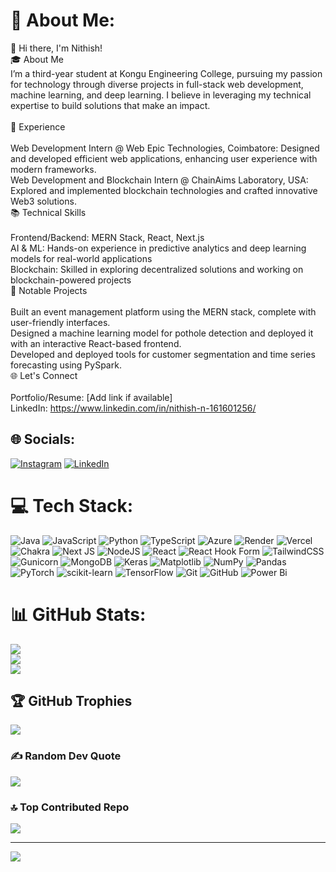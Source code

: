 # 💫 About Me:
👋 Hi there, I'm Nithish!<br>🎓 About Me<br>I’m a third-year student at Kongu Engineering College, pursuing my passion for technology through diverse projects in full-stack web development, machine learning, and deep learning. I believe in leveraging my technical expertise to build solutions that make an impact.<br><br>💼 Experience<br><br>Web Development Intern @ Web Epic Technologies, Coimbatore: Designed and developed efficient web applications, enhancing user experience with modern frameworks.<br>Web Development and Blockchain Intern @ ChainAims Laboratory, USA: Explored and implemented blockchain technologies and crafted innovative Web3 solutions.<br>📚 Technical Skills<br><br>Frontend/Backend: MERN Stack, React, Next.js<br>AI & ML: Hands-on experience in predictive analytics and deep learning models for real-world applications<br>Blockchain: Skilled in exploring decentralized solutions and working on blockchain-powered projects<br>🚀 Notable Projects<br><br>Built an event management platform using the MERN stack, complete with user-friendly interfaces.<br>Designed a machine learning model for pothole detection and deployed it with an interactive React-based frontend.<br>Developed and deployed tools for customer segmentation and time series forecasting using PySpark.<br>🌐 Let's Connect<br><br>Portfolio/Resume: [Add link if available]<br>LinkedIn: https://www.linkedin.com/in/nithish-n-161601256/<br>


## 🌐 Socials:
[![Instagram](https://img.shields.io/badge/Instagram-%23E4405F.svg?logo=Instagram&logoColor=white)](https://instagram.com/nithish_20) [![LinkedIn](https://img.shields.io/badge/LinkedIn-%230077B5.svg?logo=linkedin&logoColor=white)](https://linkedin.com/in/nithish-n-161601256) 

# 💻 Tech Stack:
![Java](https://img.shields.io/badge/java-%23ED8B00.svg?style=for-the-badge&logo=openjdk&logoColor=white) ![JavaScript](https://img.shields.io/badge/javascript-%23323330.svg?style=for-the-badge&logo=javascript&logoColor=%23F7DF1E) ![Python](https://img.shields.io/badge/python-3670A0?style=for-the-badge&logo=python&logoColor=ffdd54) ![TypeScript](https://img.shields.io/badge/typescript-%23007ACC.svg?style=for-the-badge&logo=typescript&logoColor=white) ![Azure](https://img.shields.io/badge/azure-%230072C6.svg?style=for-the-badge&logo=microsoftazure&logoColor=white) ![Render](https://img.shields.io/badge/Render-%46E3B7.svg?style=for-the-badge&logo=render&logoColor=white) ![Vercel](https://img.shields.io/badge/vercel-%23000000.svg?style=for-the-badge&logo=vercel&logoColor=white) ![Chakra](https://img.shields.io/badge/chakra-%234ED1C5.svg?style=for-the-badge&logo=chakraui&logoColor=white) ![Next JS](https://img.shields.io/badge/Next-black?style=for-the-badge&logo=next.js&logoColor=white) ![NodeJS](https://img.shields.io/badge/node.js-6DA55F?style=for-the-badge&logo=node.js&logoColor=white) ![React](https://img.shields.io/badge/react-%2320232a.svg?style=for-the-badge&logo=react&logoColor=%2361DAFB) ![React Hook Form](https://img.shields.io/badge/React%20Hook%20Form-%23EC5990.svg?style=for-the-badge&logo=reacthookform&logoColor=white) ![TailwindCSS](https://img.shields.io/badge/tailwindcss-%2338B2AC.svg?style=for-the-badge&logo=tailwind-css&logoColor=white) ![Gunicorn](https://img.shields.io/badge/gunicorn-%298729.svg?style=for-the-badge&logo=gunicorn&logoColor=white) ![MongoDB](https://img.shields.io/badge/MongoDB-%234ea94b.svg?style=for-the-badge&logo=mongodb&logoColor=white) ![Keras](https://img.shields.io/badge/Keras-%23D00000.svg?style=for-the-badge&logo=Keras&logoColor=white) ![Matplotlib](https://img.shields.io/badge/Matplotlib-%23ffffff.svg?style=for-the-badge&logo=Matplotlib&logoColor=black) ![NumPy](https://img.shields.io/badge/numpy-%23013243.svg?style=for-the-badge&logo=numpy&logoColor=white) ![Pandas](https://img.shields.io/badge/pandas-%23150458.svg?style=for-the-badge&logo=pandas&logoColor=white) ![PyTorch](https://img.shields.io/badge/PyTorch-%23EE4C2C.svg?style=for-the-badge&logo=PyTorch&logoColor=white) ![scikit-learn](https://img.shields.io/badge/scikit--learn-%23F7931E.svg?style=for-the-badge&logo=scikit-learn&logoColor=white) ![TensorFlow](https://img.shields.io/badge/TensorFlow-%23FF6F00.svg?style=for-the-badge&logo=TensorFlow&logoColor=white) ![Git](https://img.shields.io/badge/git-%23F05033.svg?style=for-the-badge&logo=git&logoColor=white) ![GitHub](https://img.shields.io/badge/github-%23121011.svg?style=for-the-badge&logo=github&logoColor=white) ![Power Bi](https://img.shields.io/badge/power_bi-F2C811?style=for-the-badge&logo=powerbi&logoColor=black)
# 📊 GitHub Stats:
![](https://github-readme-stats.vercel.app/api?username=Nithi2004&theme=dark&hide_border=false&include_all_commits=false&count_private=false)<br/>
![](https://github-readme-streak-stats.herokuapp.com/?user=Nithi2004&theme=dark&hide_border=false)<br/>
![](https://github-readme-stats.vercel.app/api/top-langs/?username=Nithi2004&theme=dark&hide_border=false&include_all_commits=false&count_private=false&layout=compact)

## 🏆 GitHub Trophies
![](https://github-profile-trophy.vercel.app/?username=Nithi2004&theme=radical&no-frame=false&no-bg=true&margin-w=4)

### ✍️ Random Dev Quote
![](https://quotes-github-readme.vercel.app/api?type=horizontal&theme=radical)

### 🔝 Top Contributed Repo
![](https://github-contributor-stats.vercel.app/api?username=Nithi2004&limit=5&theme=dark&combine_all_yearly_contributions=true)

---
[![](https://visitcount.itsvg.in/api?id=Nithi2004&icon=0&color=0)](https://visitcount.itsvg.in)

<!-- Proudly created with GPRM ( https://gprm.itsvg.in ) -->
